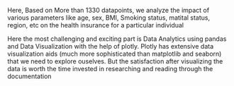 
Here, Based on More than 1330 datapoints, we analyze the impact of various parameters like age, sex, BMI, Smoking status, matital status, region, etc on the health insurance for a particular individual

Here the most challenging and exciting part is Data Analytics using pandas and Data Visualization with the help of plotly. Plotly has extensive data visualization aids (much more sophisticated than matplotlib and seaborn) that we need to explore ouselves. But the satisfaction after visualizing the data is worth the time invested in researching and reading through the documentation
